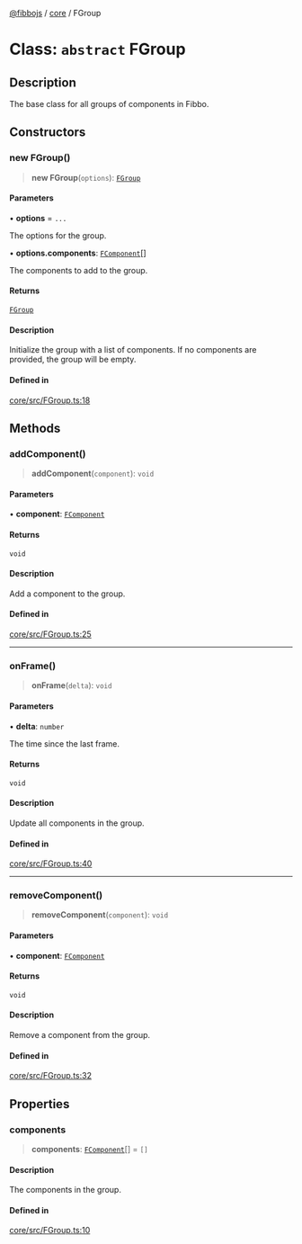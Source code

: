 [@fibbojs](/api/index) / [core](/api/core) / FGroup

# Class: `abstract` FGroup

## Description

The base class for all groups of components in Fibbo.

## Constructors

### new FGroup()

> **new FGroup**(`options`): [`FGroup`](FGroup.md)

#### Parameters

• **options** = `...`

The options for the group.

• **options.components**: [`FComponent`](FComponent.md)[]

The components to add to the group.

#### Returns

[`FGroup`](FGroup.md)

#### Description

Initialize the group with a list of components.
If no components are provided, the group will be empty.

#### Defined in

[core/src/FGroup.ts:18](https://github.com/fibbojs/fibbo/blob/c87e9de577b4352e4b6a8336cf19cf678868439d/packages/core/src/FGroup.ts#L18)

## Methods

### addComponent()

> **addComponent**(`component`): `void`

#### Parameters

• **component**: [`FComponent`](FComponent.md)

#### Returns

`void`

#### Description

Add a component to the group.

#### Defined in

[core/src/FGroup.ts:25](https://github.com/fibbojs/fibbo/blob/c87e9de577b4352e4b6a8336cf19cf678868439d/packages/core/src/FGroup.ts#L25)

***

### onFrame()

> **onFrame**(`delta`): `void`

#### Parameters

• **delta**: `number`

The time since the last frame.

#### Returns

`void`

#### Description

Update all components in the group.

#### Defined in

[core/src/FGroup.ts:40](https://github.com/fibbojs/fibbo/blob/c87e9de577b4352e4b6a8336cf19cf678868439d/packages/core/src/FGroup.ts#L40)

***

### removeComponent()

> **removeComponent**(`component`): `void`

#### Parameters

• **component**: [`FComponent`](FComponent.md)

#### Returns

`void`

#### Description

Remove a component from the group.

#### Defined in

[core/src/FGroup.ts:32](https://github.com/fibbojs/fibbo/blob/c87e9de577b4352e4b6a8336cf19cf678868439d/packages/core/src/FGroup.ts#L32)

## Properties

### components

> **components**: [`FComponent`](FComponent.md)[] = `[]`

#### Description

The components in the group.

#### Defined in

[core/src/FGroup.ts:10](https://github.com/fibbojs/fibbo/blob/c87e9de577b4352e4b6a8336cf19cf678868439d/packages/core/src/FGroup.ts#L10)
